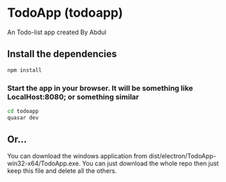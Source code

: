 # TodoApp (todoapp)

An Todo-list app created By Abdul

## Install the dependencies
```bash
npm install
```


### Start the app in your browser. It will be something like LocalHost:8080; or something similar
```bash
cd todoapp
quasar dev
```


## Or...
You can download the windows application from dist/electron/TodoApp-win32-x64/TodoApp.exe. You can just download the whole repo then just keep this file and delete all the others.

